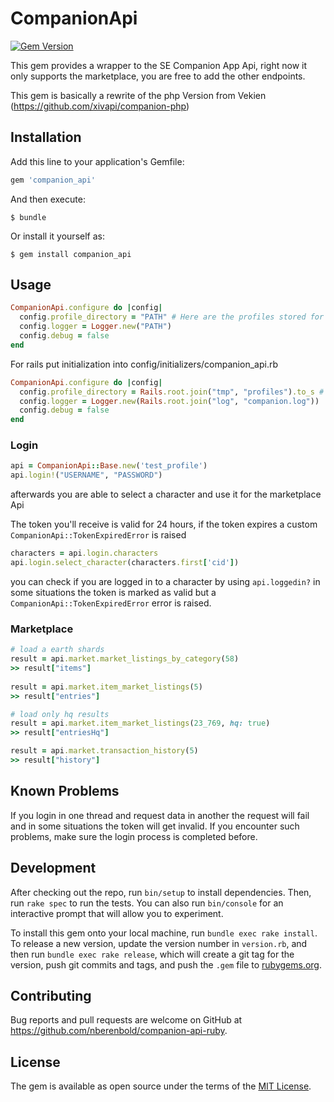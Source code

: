 # CompanionApi

[![Gem Version](https://badge.fury.io/rb/companion_api.svg)](https://badge.fury.io/rb/companion_api)

This gem provides a wrapper to the SE Companion App Api, right now it only supports the marketplace, you are free to add the other endpoints.

This gem is basically a rewrite of the php Version from Vekien (https://github.com/xivapi/companion-php)

## Installation

Add this line to your application's Gemfile:

```ruby
gem 'companion_api'
```

And then execute:

    $ bundle

Or install it yourself as:

    $ gem install companion_api

## Usage

```ruby
CompanionApi.configure do |config|
  config.profile_directory = "PATH" # Here are the profiles stored for later use
  config.logger = Logger.new("PATH")
  config.debug = false
end
```

For rails put initialization into config/initializers/companion_api.rb

```ruby
CompanionApi.configure do |config|
  config.profile_directory = Rails.root.join("tmp", "profiles").to_s # Here are the profiles stored for later use
  config.logger = Logger.new(Rails.root.join("log", "companion.log"))
  config.debug = false
end
```

### Login

```ruby
api = CompanionApi::Base.new('test_profile')
api.login!("USERNAME", "PASSWORD")
```

afterwards you are able to select a character and use it for the marketplace Api

The token you'll receive is valid for 24 hours, if the token expires a custom ```CompanionApi::TokenExpiredError``` is raised

```ruby
characters = api.login.characters
api.login.select_character(characters.first['cid'])
```

you can check if you are logged in to a character by using ```api.loggedin?``` in some situations the token is marked as valid but a ```CompanionApi::TokenExpiredError``` error is raised.

### Marketplace

```ruby
# load a earth shards
result = api.market.market_listings_by_category(58)
>> result["items"]
 
result = api.market.item_market_listings(5)
>> result["entries"]

# load only hq results
result = api.market.item_market_listings(23_769, hq: true)
>> result["entriesHq"]

result = api.market.transaction_history(5)
>> result["history"]
```

## Known Problems

If you login in one thread and request data in another the request will fail and in some situations the token will get invalid. If you encounter such problems, make sure the login process is completed before.

## Development

After checking out the repo, run `bin/setup` to install dependencies. Then, run `rake spec` to run the tests. You can also run `bin/console` for an interactive prompt that will allow you to experiment.

To install this gem onto your local machine, run `bundle exec rake install`. To release a new version, update the version number in `version.rb`, and then run `bundle exec rake release`, which will create a git tag for the version, push git commits and tags, and push the `.gem` file to [rubygems.org](https://rubygems.org).

## Contributing

Bug reports and pull requests are welcome on GitHub at https://github.com/nberenbold/companion-api-ruby.

## License

The gem is available as open source under the terms of the [MIT License](https://opensource.org/licenses/MIT).
